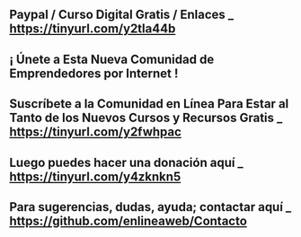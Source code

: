 Paypal / Curso Digital Gratis / Enlaces _ https://tinyurl.com/y2tla44b
------------------------------
¡ Únete a Esta Nueva Comunidad de Emprendedores por Internet !
------------------------------------
Suscríbete a la Comunidad en Línea Para Estar al Tanto de los Nuevos Cursos y Recursos Gratis _ https://tinyurl.com/y2fwhpac
------------------------------------
Luego puedes hacer una donación aquí _ https://tinyurl.com/y4zknkn5
------------------------------------
Para sugerencias, dudas, ayuda; contactar aquí _ https://github.com/enlineaweb/Contacto
------------------------------------
